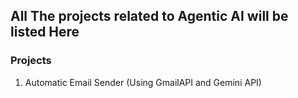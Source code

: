 ## All The projects related to Agentic AI will be listed Here
### Projects 
   1. Automatic Email Sender (Using GmailAPI and Gemini API)
